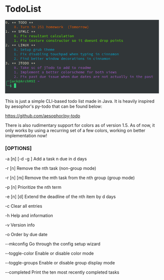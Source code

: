 # TodoList

![Screenshot](https://raw.githubusercontent.com/Jfeatherstone/jTodo/master/screenshot.png)

This is just a simple CLI-based todo list made in Java. It is heavily inspired by aesophor's py-todo that can be found below:

https://github.com/aesophor/py-todo

There is also rudimentary support for colors as of version 1.5.
As of now, it only works by using a recurring set of a few colors, working on better implementation now!

### [OPTIONS]

-a [n] [-d <date> -g <group>]   Add a task n due in d days

-r [n]                          Remove the nth task (non-group mode)

-r [n] [m]                      Remove the mth task from the nth group (group mode)

-p [n]                          Prioritize the nth term

-e [n] [d]                      Extend the deadline of the nth item by d days

-c                              Clear all entries

-h                              Help and information

-v                              Version info

-o                              Order by due date

--mkconfig                      Go through the config setup wizard

--toggle-color                  Enable or disable color mode

--toggle-groups                 Enable or disable group display mode

--completed                     Print the ten most recently completed tasks
